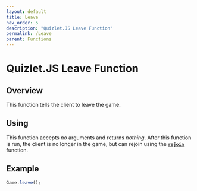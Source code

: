 ```yaml
---
layout: default
title: Leave
nav_order: 5
description: "Quizlet.JS Leave Function"
permalink: /Leave
parent: Functions
---
```


# Quizlet.JS Leave Function

## Overview
This function tells the client to leave the game.

## Using
This function accepts *no* arguments and returns *nothing*. After this function is run, the client is no longer in the game, but can rejoin using the [**`rejoin`**](Rejoin) function.

## Example
```js
Game.leave();
```
